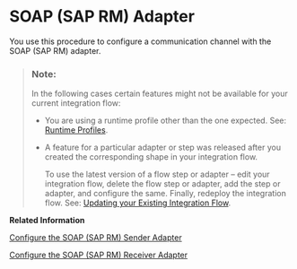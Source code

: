 <!-- loio6bd724f37f29493eb619338c94982b01 -->

# SOAP \(SAP RM\) Adapter

You use this procedure to configure a communication channel with the SOAP \(SAP RM\) adapter.

> ### Note:  
> In the following cases certain features might not be available for your current integration flow:
> 
> -   You are using a runtime profile other than the one expected. See: [Runtime Profiles](IntegrationSettings/runtime-profiles-8007daa.md).
> 
> -   A feature for a particular adapter or step was released after you created the corresponding shape in your integration flow.
> 
>     To use the latest version of a flow step or adapter – edit your integration flow, delete the flow step or adapter, add the step or adapter, and configure the same. Finally, redeploy the integration flow. See: [Updating your Existing Integration Flow](updating-your-existing-integration-flow-1f9e879.md).

**Related Information**  


[Configure the SOAP \(SAP RM\) Sender Adapter](configure-the-soap-sap-rm-sender-adapter-6962234.md "The SOAP (SAP RM) Sender Adapter exchanges messages with a sender system based on the SOAP communication protocol (1.1. and 1.2) and SAP Reliable Messaging (SAP RM) as the message protocol. SAP RM is a simplified communication protocol for asynchronous Web service communication that does not require the use of Web Service Reliable Messaging standards. A size limit for the inbound message can be configured for the sender adapter.")

[Configure the SOAP \(SAP RM\) Receiver Adapter](configure-the-soap-sap-rm-receiver-adapter-8366495.md "Exchanges messages with a receiver system based on the SOAP communication protocol and SAP Reliable Messaging (SAP RM) as the message protocol. SAP RM is a simplified communication protocol for asynchronous Web service communication that does not require the use of Web Service Reliable Messaging standards.")

